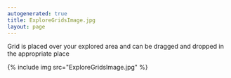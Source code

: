```yaml
---
autogenerated: true
title: ExploreGridsImage.jpg
layout: page
---
```


Grid is placed over your explored area and can be dragged and dropped in
the appropriate place

{% include img src="ExploreGridsImage.jpg" %}

